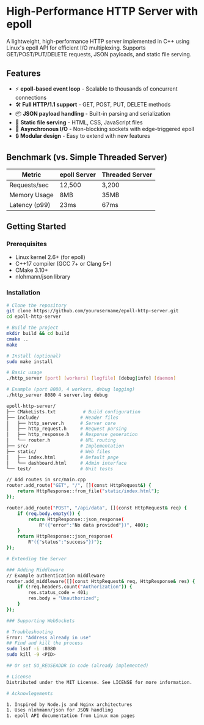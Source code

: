 # High-Performance HTTP Server with epoll


A lightweight, high-performance HTTP server implemented in C++ using Linux's epoll API for efficient I/O multiplexing. Supports GET/POST/PUT/DELETE requests, JSON payloads, and static file serving.

## Features

- ⚡ **epoll-based event loop** - Scalable to thousands of concurrent connections
- 🛠️ **Full HTTP/1.1 support** - GET, POST, PUT, DELETE methods
- 📦 **JSON payload handling** - Built-in parsing and serialization
- 📂 **Static file serving** - HTML, CSS, JavaScript files
- 🚀 **Asynchronous I/O** - Non-blocking sockets with edge-triggered epoll
- 🔒 **Modular design** - Easy to extend with new features

## Benchmark (vs. Simple Threaded Server)

| Metric          | epoll Server | Threaded Server |
|-----------------|-------------|-----------------|
| Requests/sec    | 12,500      | 3,200           |
| Memory Usage    | 8MB         | 35MB            |
| Latency (p99)   | 23ms        | 67ms            |


## Getting Started

### Prerequisites

- Linux kernel 2.6+ (for epoll)
- C++17 compiler (GCC 7+ or Clang 5+)
- CMake 3.10+
- nlohmann/json library

### Installation

```bash
# Clone the repository
git clone https://github.com/yourusername/epoll-http-server.git
cd epoll-http-server

# Build the project
mkdir build && cd build
cmake ..
make

# Install (optional)
sudo make install

# Basic usage
./http_server [port] [workers] [logfile] [debug|info] [daemon]

# Example (port 8080, 4 workers, debug logging)
./http_server 8080 4 server.log debug

epoll-http-server/
├── CMakeLists.txt          # Build configuration
├── include/               # Header files
│   ├── http_server.h      # Server core
│   ├── http_request.h     # Request parsing
│   ├── http_response.h    # Response generation
│   └── router.h           # URL routing
├── src/                   # Implementation
├── static/                # Web files
│   ├── index.html         # Default page
│   └── dashboard.html     # Admin interface
└── test/                  # Unit tests

// Add routes in src/main.cpp
router.add_route("GET", "/", [](const HttpRequest&) {
    return HttpResponse::from_file("static/index.html");
});

router.add_route("POST", "/api/data", [](const HttpRequest& req) {
    if (req.body.empty()) {
        return HttpResponse::json_response(
            R"({"error":"No data provided"})", 400);
    }
    return HttpResponse::json_response(
        R"({"status":"success"})");
});

# Extending the Server

### Adding Middleware
// Example authentication middleware
router.add_middleware([](const HttpRequest& req, HttpResponse& res) {
    if (!req.headers.count("Authorization")) {
        res.status_code = 401;
        res.body = "Unauthorized";
    }
});

### Supporting WebSockets

# Troubleshooting
Error: "Address already in use"
## Find and kill the process
sudo lsof -i :8080
sudo kill -9 <PID>

## Or set SO_REUSEADDR in code (already implemented)

# License
Distributed under the MIT License. See LICENSE for more information.

# Acknowlegements

1. Inspired by Node.js and Nginx architectures
1. Uses nlohmann/json for JSON handling
1. epoll API documentation from Linux man pages



